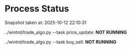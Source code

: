 # Process Status

Snapshot taken at: 2025-10-12 22:10:31

../wintrd/trade_algo.py --task price_update: **NOT RUNNING**

../wintrd/trade_algo.py --task buy_sell: **NOT RUNNING**

